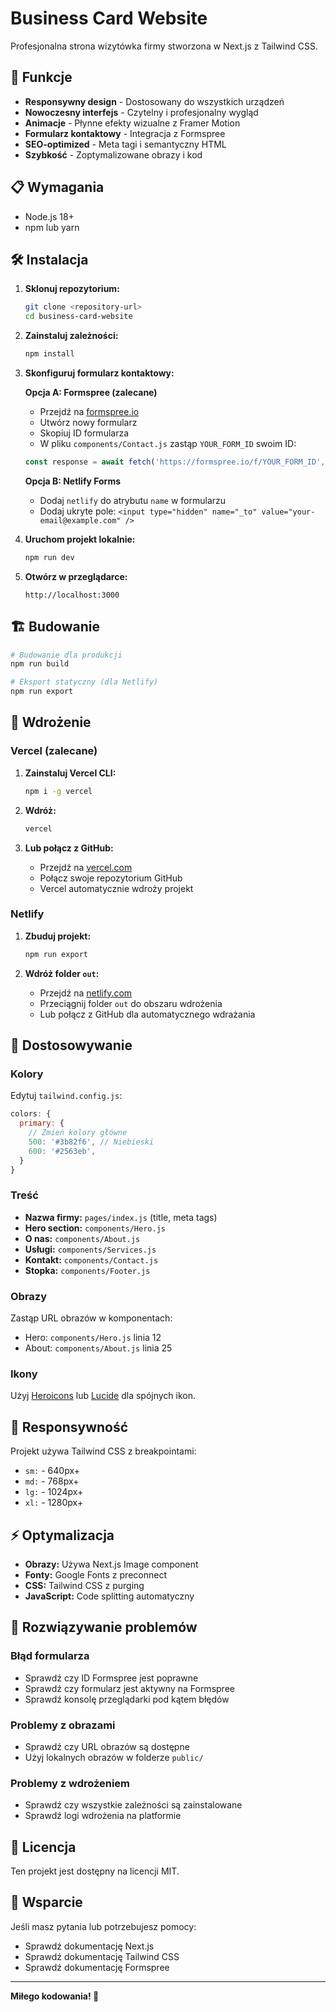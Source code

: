 # Business Card Website

Profesjonalna strona wizytówka firmy stworzona w Next.js z Tailwind CSS.

## 🚀 Funkcje

- **Responsywny design** - Dostosowany do wszystkich urządzeń
- **Nowoczesny interfejs** - Czytelny i profesjonalny wygląd
- **Animacje** - Płynne efekty wizualne z Framer Motion
- **Formularz kontaktowy** - Integracja z Formspree
- **SEO-optimized** - Meta tagi i semantyczny HTML
- **Szybkość** - Zoptymalizowane obrazy i kod

## 📋 Wymagania

- Node.js 18+ 
- npm lub yarn

## 🛠 Instalacja

1. **Sklonuj repozytorium:**
   ```bash
   git clone <repository-url>
   cd business-card-website
   ```

2. **Zainstaluj zależności:**
   ```bash
   npm install
   ```

3. **Skonfiguruj formularz kontaktowy:**
   
   **Opcja A: Formspree (zalecane)**
   - Przejdź na [formspree.io](https://formspree.io)
   - Utwórz nowy formularz
   - Skopiuj ID formularza
   - W pliku `components/Contact.js` zastąp `YOUR_FORM_ID` swoim ID:
   ```javascript
   const response = await fetch('https://formspree.io/f/YOUR_FORM_ID', {
   ```

   **Opcja B: Netlify Forms**
   - Dodaj `netlify` do atrybutu `name` w formularzu
   - Dodaj ukryte pole: `<input type="hidden" name="_to" value="your-email@example.com" />`

4. **Uruchom projekt lokalnie:**
   ```bash
   npm run dev
   ```

5. **Otwórz w przeglądarce:**
   ```
   http://localhost:3000
   ```

## 🏗 Budowanie

```bash
# Budowanie dla produkcji
npm run build

# Eksport statyczny (dla Netlify)
npm run export
```

## 🚀 Wdrożenie

### Vercel (zalecane)

1. **Zainstaluj Vercel CLI:**
   ```bash
   npm i -g vercel
   ```

2. **Wdróż:**
   ```bash
   vercel
   ```

3. **Lub połącz z GitHub:**
   - Przejdź na [vercel.com](https://vercel.com)
   - Połącz swoje repozytorium GitHub
   - Vercel automatycznie wdroży projekt

### Netlify

1. **Zbuduj projekt:**
   ```bash
   npm run export
   ```

2. **Wdróż folder `out`:**
   - Przejdź na [netlify.com](https://netlify.com)
   - Przeciągnij folder `out` do obszaru wdrożenia
   - Lub połącz z GitHub dla automatycznego wdrażania

## 🎨 Dostosowywanie

### Kolory
Edytuj `tailwind.config.js`:
```javascript
colors: {
  primary: {
    // Zmień kolory główne
    500: '#3b82f6', // Niebieski
    600: '#2563eb',
  }
}
```

### Treść
- **Nazwa firmy:** `pages/index.js` (title, meta tags)
- **Hero section:** `components/Hero.js`
- **O nas:** `components/About.js`
- **Usługi:** `components/Services.js`
- **Kontakt:** `components/Contact.js`
- **Stopka:** `components/Footer.js`

### Obrazy
Zastąp URL obrazów w komponentach:
- Hero: `components/Hero.js` linia 12
- About: `components/About.js` linia 25

### Ikony
Użyj [Heroicons](https://heroicons.com) lub [Lucide](https://lucide.dev) dla spójnych ikon.

## 📱 Responsywność

Projekt używa Tailwind CSS z breakpointami:
- `sm:` - 640px+
- `md:` - 768px+
- `lg:` - 1024px+
- `xl:` - 1280px+

## ⚡ Optymalizacja

- **Obrazy:** Używa Next.js Image component
- **Fonty:** Google Fonts z preconnect
- **CSS:** Tailwind CSS z purging
- **JavaScript:** Code splitting automatyczny

## 🔧 Rozwiązywanie problemów

### Błąd formularza
- Sprawdź czy ID Formspree jest poprawne
- Sprawdź czy formularz jest aktywny na Formspree
- Sprawdź konsolę przeglądarki pod kątem błędów

### Problemy z obrazami
- Sprawdź czy URL obrazów są dostępne
- Użyj lokalnych obrazów w folderze `public/`

### Problemy z wdrożeniem
- Sprawdź czy wszystkie zależności są zainstalowane
- Sprawdź logi wdrożenia na platformie

## 📄 Licencja

Ten projekt jest dostępny na licencji MIT.

## 🤝 Wsparcie

Jeśli masz pytania lub potrzebujesz pomocy:
- Sprawdź dokumentację Next.js
- Sprawdź dokumentację Tailwind CSS
- Sprawdź dokumentację Formspree

---

**Miłego kodowania! 🎉**


